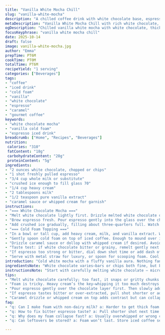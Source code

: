 ```yaml
---
title: "Vanilla White Mocha Chill"
slug: "vanilla-white-mocha"
description: "A chilled coffee drink with white chocolate base, espresso, milk, and a fluffy vanilla cold foam topping. The cold foam is aerated heavy cream mixed with milk and vanilla, offering a creamy cap. Caramel drizzle or whipped cream finishes it off. Adjust crushed ice for desired chill and thickness. A swap of white chocolate for white chocolate chips or a quality bar recommended. Milk variety can change texture and taste, with oat or almond good options. The foam texture is key; over-whisking breaks it down. Look for thick, billowy foam holding its shape atop the drink. Mix better by adding espresso to milk gently to avoid separation. Wend between shaking or gentle stirring. Avoid watery dilution with too much ice; pick a balance that cools without watering down. Serves one."
metaDescription: "Vanilla White Mocha Chill with rich white chocolate, creamy cold foam, and espresso layers. Chilled, fluffy texture, caramel or whipped cream finish. One serving."
ogDescription: "Chilled vanilla white mocha with white chocolate, thick cold foam, and caramel drizzle. Layered textures, careful melting, perfect for slow sipping."
focusKeyphrase: "vanilla white mocha chill"
date: 2025-10-14
draft: false
image: vanilla-white-mocha.jpg
author: "Emma"
prepTime: PT6M
cookTime: PT0M
totalTime: PT6M
recipeYield: "1 serving"
categories: ["Beverages"]
tags:
- "coffee"
- "iced drink"
- "cold foam"
- "vanilla"
- "white chocolate"
- "espresso"
- "caramel"
- "gourmet coffee"
keywords:
- "white chocolate mocha"
- "vanilla cold foam"
- "espresso iced drink"
breadcrumb: ["Home", "Recipes", "Beverages"]
nutrition: 
 calories: "310"
 fatContent: "18g"
 carbohydrateContent: "28g"
 proteinContent: "5g"
ingredients:
- "2 ounces white chocolate, chopped or chips"
- "1 shot freshly pulled espresso"
- "3/4 cup whole milk or substitute"
- "crushed ice enough to fill glass 70"
- "1/4 cup heavy cream"
- "2 tablespoons milk"
- "1/2 teaspoon pure vanilla extract"
- "caramel sauce or whipped cream for garnish"
instructions:
- "=== White Chocolate Mocha ==="
- "Melt white chocolate lightly first. Drizzle melted white chocolate onto bottom and sides of a tall glass. Swirl it around — makes for layers as it sets slightly."
- "Brew espresso fresh. Pour espresso gently into the glass over the chocolate layer. Slide in cold milk slowly to avoid splashes or separation. Stir with a spoon till you see a homogenous light tan color, like coffee cream swirling through."
- "Add crushed ice gradually, filling about three-quarters full. Watch for ice settling and space left for foam."
- "=== Cold Foam Topping ==="
- "In a bowl or tall cup, add heavy cream, milk, and vanilla extract. Whisk briskly or use a frother/immersion blender. Aim for thick foam texture, bubbles fine and tight. Foam should hold shape, like pillowy cloud—if too runny, whisk more carefully or cold cream."
- "Gently spoon cold foam on top of iced coffee. Enough to mound over ice, flush with glass rim."
- "Drizzle caramel sauce or dollop with whipped cream if desired. Avoid melting your foam fast by serving right away—drink melts foam."
- "Taste test: if white chocolate bitter or grainy, remelt gently next time. Milk choice affects cold foam rise and mouthfeel — heavier cream equals more stable foam. For dairy-free, coconut cream with vanilla fine but alters flavor substantially."
- "If espresso too strong or bitter, dial down shot time or add dash of simple syrup during stirring stage."
- "Serve with metal straw for luxury, or spoon for scooping foam. Cool, layered texture is the real prize here."
introduction: "Cold white mocha with a fluffy vanilla aura. Nothing fancy but hits just right—the fat from cream, the sugar from white chocolate, and espresso punch mixing slowly. Over years, learned the balance between bitter espresso and sugary white chocolate is delicate. Too much ice, and it drowns; too little, and it’s luke-warm coffee nonsense. Cold foam? Changed game. Air it up, airy but thick, like whipped clouds hanging in the glass. Vanilla adds extra warmth without heat. Tried almond milk foam once—meh, lacks body but still fun experiment. This drink’s a dance in glass. Stirring, pouring, layering textures. Visual cues over clocks. Foam stiffness tells you readiness. Melting chocolate with careful heat is key — snap or gritty bits spoil. Layered slowly keeps separation; swirl just enough to blend. Worth the patience."
ingredientsNote: "White chocolate varies—bars or chips both fine, but bars melt smoother; avoid anything with additives or artificial flavor. Substitute with good quality vanilla caramels if you want a richer twist. Milk can be swapped out for oat or almond; skim skips creaminess needed for foam stability. For foam, heavy cream is necessity; half and half won’t hold bubbles, will collapse faster. Vanilla extract is best pure, not imitation—tiny change but big flavor impact. Espresso from beans freshly ground makes or breaks bitterness level. Crushed ice better than cubes for rapid chilling without watering down right away. Have a small whisk handy or milk frother if you want speed; electric blowers make big bubbles—avoid. Caramel drizzle optional but adds good contrast to sweetness and bitterness. Whipped cream as garnish gives extra richness but can collapse foam faster. Extras depend on your mood, but keep it simple for balanced sip."
instructionsNote: "Start with carefully melting white chocolate — microwave in 10-second bursts, stir between so no burnt patches or grainy bits. Pour slowly to coat inside bottom and swirl up glass. Espresso and milk go in next; pour milk gently over espresso to avoid harsh mixing or irony in texture. Stir just enough to combine flavors, eyeball creamy coffee color but still streaks of white chocolate on glass. Add crushed ice by hand to control level—too much melts fast, too little; warm coffee mess. Cold foam is game changer—whisk heavy cream, milk, and vanilla until thick and fluffy; if bubbles are large, redo carefully or chill mixture more. Spoon foam carefully; don’t dump, or it’ll sink. Finish with caramel drizzle or whipped cream, visual interest and taste hit. Serve immediately or foam collapses. If foam breaks down, next time chill bowl and cream before whisking. Check foam body by lifting spoon—should hold shape without falling. Drink while cold. Intermittent stir can mix layers if you want combined, but layered look is nice."
tips:
- "Melt white chocolate carefully; too fast, it snaps or gritty chunks form. Microwave only in short bursts, stir often. Slowly drizzle chocolate on glass to get layered effect. Swirling gently enough to coat but not blend fully lets textures peek through."
- "Foam is tricky. Heavy cream’s the key—whipping it too much destroys bubbles, not enough leaves runny liquid. Chill cream and bowl first if possible. Add vanilla extract at the start so aroma infuses. Watch bubble size; fine and tight means right."
- "Pour espresso gently over the chocolate layer first. Then slowly add milk over espresso to avoid separation or harsh mixing lines. Stir gently for color but don’t overblend; streaks add visual interest. Crushed ice better than cubes; melts slower, less dilution."
- "If espresso tastes bitter or over-extracted, pull shot shorter or add a dash of simple syrup when mixing milk and espresso. Milk choice impacts texture; whole milk preferred but oat or almond swap works, note foam won’t be as sturdy. Avoid skim for foam stability."
- "Caramel drizzle or whipped cream on top adds contrast but can collapse foam quickly. Drizzle lightly or dollop whipped cream sparingly. Serve immediately after foam spooned on; foam melts fast. Metal straws cool temperature, spoon helps scoop foam layer."
faq:
- "q: Can I make foam with non-dairy milk? a: Harder to get thick foam. Coconut cream works but flavor shifts. Almond or oat whips light but breaks down faster. Heavy cream has fat and protein structure foam needs. Foams from milk frothers tend big bubbles, not stable."
- "q: How to fix bitter espresso taste? a: Pull shorter shot next time. Use fresher beans. Add dash simple syrup or milk earlier to balance. Stir gently to not overmix bitterness. Avoid burnt grounds, check grind size. Can dilute with milk, but don’t drown flavor."
- "q: Why does my foam collapse fast? a: Usually overwhipped or wrong cream. Half and half fails to hold bubbles, so does skim milk. Chill both cream and bowl before whipping helps. Large bubbles mean redo or chill longer. Spoon on slowly without dumping."
- "q: Can leftovers be stored? a: Foam won’t last. Store iced coffee separately in fridge, covered glass. White chocolate layer can harden or dissolve. Espresso bitterness may rise overnight. Rewhisk cream if chilled separately, but texture changes. Ideally consume immediately."

---
```


